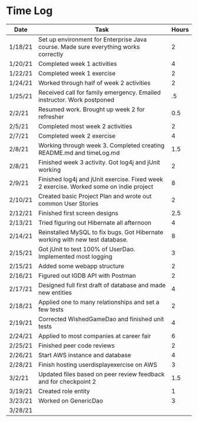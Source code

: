 # Time Log

| Date | Task | Hours |
|------|------|-------|
| 1/18/21 | Set up environment for Enterprise Java course. Made sure everything works correctly | 2 |
| 1/20/21 | Completed week 1 activities  | 4  |
| 1/22/21 | Completed week 1 exercise | 2 |
| 1/24/21 | Worked through half of week 2 activities | 2 | |
| 1/25/21 | Received call for family emergency. Emailed instructor. Work postponed | .5 |
| 2/2/21  | Resumed work. Brought up week 2 for refresher | 0.5 |
| 2/5/21  | Completed most week 2 activities | 2 |
| 2/7/21  | Completed week 2 exercise | 4 |
| 2/8/21  | Working through week 3. Completed creating README.md and timeLog.md | 1.5 |
| 2/8/21  | Finished week 3 activity. Got log4j and jUnit working | 2 |
| 2/9/21  | Finished log4j and jUnit exercise. Fixed week 2 exercise. Worked some on indie project | 8 |
| 2/10/21 | Created basic Project Plan and wrote out common User Stories | 2 |
| 2/12/21 | Finished first screen designs | 2.5 |
| 2/13/21 | Tried figuring out Hibernate all afternoon | 4 |
| 2/14/21 | Reinstalled MySQL to fix bugs. Got Hibernate working with new test database. | 8 |
| 2/15/21 | Got jUnit to test 100% of UserDao. Implemented most logging | 3 |
| 2/15/21 | Added some webapp structure | 2 |
| 2/16/21 | Figured out IGDB API with Postman | 2 |
| 2/17/21 | Designed full first draft of database and made new entities | 4 |
| 2/18/21 | Applied one to many relationships and set a few tests | 2 |
| 2/19/21 | Corrected WishedGameDao and finished unit tests | 4 |
| 2/24/21 | Applied to most companies at career fair | 6 |
| 2/25/21 | Finished peer code reviews | 2 |
| 2/26/21 | Start AWS instance and database | 4 |
| 2/28/21 | Finish hosting userdisplayexercise on AWS | 3 |
| 3/2/21  | Updated files based on peer review feedback and for checkpoint 2 | 1.5 |
| 3/19/21 | Created role entity | 1 |
| 3/23/21 | Worked on GenericDao | 3 |
| 3/28/21 | 